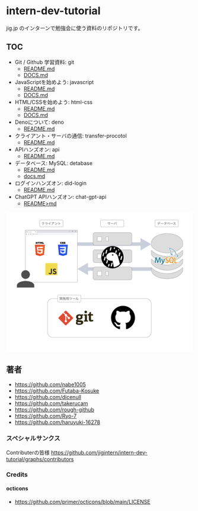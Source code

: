 # intern-dev-tutorial

jig.jp のインターンで勉強会に使う資料のリポジトリです。

## TOC

- Git / Github 学習資料: git
  - [README.md](./git/README.md)
  - [DOCS.md](./git/docs.md)
- JavaScriptを始めよう: javascript
  - [README.md](./javascript/README.md)
  - [DOCS.md](./javascript/DOCS.md)
- HTML/CSSを始めよう: html-css
  - [README.md](./html-css/README.md)
  - [DOCS.md](./html-css/DOCS.md)
- Denoについて: deno
  - [README.md](./deno/README.md)
- クライアント・サーバの通信: transfer-procotol
  - [README.md](./transfer-procotol/README.md)
- APIハンズオン: api
  - [README.md](./api/README.md)
- データベース: MySQL: detabase
  - [README.md](./database/README.md)
  - [docs.md](./database/docs.md)
- ログインハンズオン: did-login
  - [README.md](./did-login/README.md)
- ChatGPT APIハンズオン: chat-gpt-api
  - [README>md](./chat-gpt-api/README.md)

![](./imgs/summary.png)

## 著者

- <https://github.com/nabe1005>
- <https://github.com/Futaba-Kosuke>
- <https://github.com/dicenull>
- <https://github.com/takerucam>
- <https://github.com/rough-github>
- <https://github.com/Ryo-7>
- <https://github.com/haruyuki-16278>

### スペシャルサンクス

Contributerの皆様 <https://github.com/jigintern/intern-dev-tutorial/graphs/contributors>

### Credits

#### octicons
- <https://github.com/primer/octicons/blob/main/LICENSE>